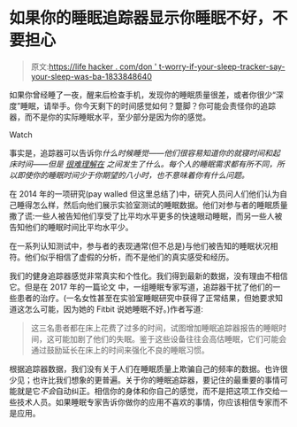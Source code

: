 # 如果你的睡眠追踪器显示你睡眠不好，不要担心

> 原文:[https://life hacker . com/don ' t-worry-if-your-sleep-tracker-say-your-sleep-was-ba-1833848640](https://lifehacker.com/dont-worry-if-your-sleep-tracker-says-your-sleep-was-ba-1833848640)

如果你曾经睡了一夜，醒来后检查手机，发现你的睡眠质量很差，或者你很少“深度”睡眠，请举手。你今天剩下的时间感觉如何？蹩脚？你可能会责怪你的追踪器，而不是你的实际睡眠水平，至少部分是因为你的感觉。

Watch

事实是，追踪器可以告诉你*什么时候睡觉——他们很容易知道你的就寝时间和起床时间——但是 [很难理解在](https://vitals.lifehacker.com/what-sleep-tracking-apps-can-and-can-t-tell-you-1787753934) 之间发生了什么。每个人的睡眠需求都有所不同，所以即使你的睡眠时间少于你期望的八小时，也不意味着你有什么问题。*

在 2014 年的一项研究(pay walled 但这里总结了)中，研究人员问人们他们认为自己睡得怎么样，然后向他们展示实验室测试的睡眠数据。他们对参与者的睡眠质量撒了谎:一些人被告知他们享受了比平均水平更多的快速眼动睡眠，而另一些人被告知他们的睡眠时间比平均水平少。

在一系列认知测试中，参与者的表现通常(但不总是)与他们被告知的睡眠状况相符。他们似乎相信了虚假的分析，而不是他们的真实感受和经历。

我们的健身追踪器感觉非常真实和个性化。我们得到最新的数据，没有理由不相信它。但是在 2017 年的一篇论文 中，一组睡眠专家写道，追踪器干扰了他们的一些患者的治疗。(一名女性甚至在实验室睡眠研究中获得了正常结果，但她要求知道这怎么可能，因为她的 Fitbit 说她睡眠不好。)作者写道:

> 这三名患者都在床上花费了过多的时间，试图增加睡眠追踪器报告的睡眠时间，这可能加剧了他们的失眠。鉴于这些设备往往会高估睡眠，它们可能会通过鼓励延长在床上的时间来强化不良的睡眠习惯。

根据追踪器数据，我们没有关于人们在睡眠质量上欺骗自己的频率的数据。也许很少见；也许比我们想象的更普遍。关于你的睡眠追踪器，要记住的最重要的事情可能就是它*不会*自动纠正。相信你的身体和你自己的感觉，而不是把这项工作交给一些技术人员。如果睡眠专家告诉你做你的应用不喜欢的事情，你应该相信专家而不是应用。
